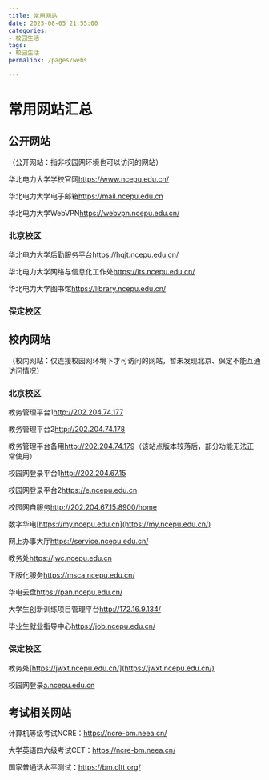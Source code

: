 ```yaml
---
title: 常用网站
date: 2025-08-05 21:55:00
categories:
- 校园生活
tags:
- 校园生活
permalink: /pages/webs

---
```


# 常用网站汇总

## 公开网站

（公开网站：指非校园网环境也可以访问的网站）

华北电力大学学校官网<https://www.ncepu.edu.cn/>

华北电力大学电子邮箱<https://mail.ncepu.edu.cn>

华北电力大学WebVPN<https://webvpn.ncepu.edu.cn/>

### 北京校区

华北电力大学后勤服务平台<https://hqjt.ncepu.edu.cn/>

华北电力大学网络与信息化工作处<https://its.ncepu.edu.cn/>

华北电力大学图书馆<https://library.ncepu.edu.cn/>

### 保定校区

## 校内网站

（校内网站：仅连接校园网环境下才可访问的网站，暂未发现北京、保定不能互通访问情况）

### 北京校区

教务管理平台1<http://202.204.74.177>

教务管理平台2<http://202.204.74.178>

教务管理平台备用<http://202.204.74.179>（该站点版本较落后，部分功能无法正常使用）

校园网登录平台1<http://202.204.67.15>   

校园网登录平台2<https://e.ncepu.edu.cn>

校园网自服务<http://202.204.67.15:8900/home>

数字华电[https://my.ncepu.edu.cn](https://my.ncepu.edu.cn/)

网上办事大厅<https://service.ncepu.edu.cn/>

教务处<https://jwc.ncepu.edu.cn>

正版化服务<https://msca.ncepu.edu.cn/>

华电云盘<https://pan.ncepu.edu.cn/>

大学生创新训练项目管理平台<http://172.16.9.134/>

毕业生就业指导中心<https://job.ncepu.edu.cn/>

### 保定校区

教务处[https://jwxt.ncepu.edu.cn/](https://jwxt.ncepu.edu.cn/)

校园网登录[a.ncepu.edu.cn](a.ncepu.edu.cn)

## 考试相关网站

计算机等级考试NCRE：<https://ncre-bm.neea.cn/>

大学英语四六级考试CET：<https://ncre-bm.neea.cn/>

国家普通话水平测试：<https://bm.cltt.org/>




